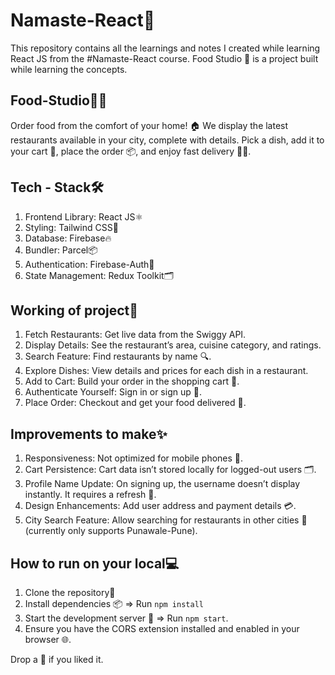 # Namaste-React🌟
This repository contains all the learnings and notes I created while learning React JS from the #Namaste-React course.
Food Studio 🍴 is a project built while learning the concepts.

## Food-Studio🍕🍔
Order food from the comfort of your home! 🏠
We display the latest restaurants available in your city, complete with details.
Pick a dish, add it to your cart 🛒, place the order 📦, and enjoy fast delivery 🚴‍♂️.

## Tech - Stack🛠️
1. Frontend Library: React JS⚛️
2. Styling: Tailwind CSS🎨
3. Database: Firebase🔥
4. Bundler: Parcel📦
5. Authentication: Firebase-Auth🔑
6. State Management: Redux Toolkit🗂️

## Working of project🚀
1. Fetch Restaurants: Get live data from the Swiggy API.
2. Display Details: See the restaurant’s area, cuisine category, and ratings.
3. Search Feature: Find restaurants by name 🔍.
4. Explore Dishes: View details and prices for each dish in a restaurant.
5. Add to Cart: Build your order in the shopping cart 🛒.
6. Authenticate Yourself: Sign in or sign up 🔐.
7. Place Order: Checkout and get your food delivered 🚚.

## Improvements to make✨
1. Responsiveness: Not optimized for mobile phones 📱.
2. Cart Persistence: Cart data isn’t stored locally for logged-out users 🗂️.
3. Profile Name Update: On signing up, the username doesn’t display instantly. It requires a refresh 🔄.
4. Design Enhancements: Add user address and payment details 💳.
5. City Search Feature: Allow searching for restaurants in other cities 🌆 (currently only supports Punawale-Pune).


## How to run on your local💻
1. Clone the repository📂 
2. Install dependencies 📦 => Run ```npm install```
3. Start the development server 🚀 => Run ```npm start```.
4. Ensure you have the CORS extension installed and enabled in your browser 🌐.

Drop a 💫 if you liked it.
